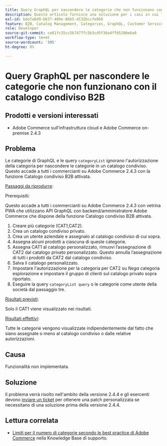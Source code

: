 ```yaml
---
title: Query GraphQL per nascondere le categorie che non funzionano con il catalogo condiviso B2B
description: Questo articolo fornisce una soluzione per i casi in cui la funzione di catalogo condiviso B2B non funzioni con la query delle categorie di GraphQL per nascondere le categorie.
exl-id: bdafa8d9-b637-409e-86b5-d132bccfe0b8
feature: B2B, Catalog Management, Categories, GraphQL, Customer Service
role: Developer
source-git-commit: ce81fc35cc5b7477fc5b3cd5f36a4ff65280e6a0
workflow-type: tm+mt
source-wordcount: '305'
ht-degree: 0%

---
```


# Query GraphQL per nascondere le categorie che non funzionano con il catalogo condiviso B2B


## Prodotti e versioni interessati

* Adobe Commerce sull’infrastruttura cloud e Adobe Commerce on-premise 2.4.3

## Problema

Le categorie di GraphQL e le query `categoryList` ignorano l&#39;autorizzazione della categoria per nascondere le categorie in un catalogo condiviso. Questo accade a tutti i commercianti su Adobe Commerce 2.4.3 con la funzione Catalogo condiviso B2B attivata.

<u>Passaggi da riprodurre</u>:

Prerequisiti:

Questo accade a tutti i commercianti su Adobe Commerce 2.4.3 con vetrina PWA che utilizzano API GraphQL con backend/amministratore Adobe Commerce che dispone della funzione Catalogo condiviso B2B attivata.

1. Creare più categorie (CAT1,CAT2).
1. Crea un catalogo condiviso privato.
1. Crea un utente aziendale e assegnalo al catalogo condiviso di cui sopra.
1. Assegna alcuni prodotti a ciascuna di queste categorie.
1. Assegna CAT1 al catalogo personalizzato, rimuovi l’assegnazione di CAT2 dal catalogo privato personalizzato. Questo annulla l’assegnazione di tutti i prodotti da CAT2 dal catalogo condiviso.
1. Salva il catalogo personalizzato.
1. Impostare l&#39;autorizzazione per la categoria per CAT2 su *Nega* categoria esplorazione e impostare il gruppo di clienti sul catalogo privato sopra riportato.
1. Eseguire la query `categoryList query` o le categorie come utente della società dal passaggio tre.

<u>Risultati previsti</u>:

Solo il CAT1 viene visualizzato nei risultati.

<u>Risultati effettivi</u>:

Tutte le categorie vengono visualizzate indipendentemente dal fatto che siano assegnate o meno al catalogo condiviso o dalle relative autorizzazioni.

## Causa

Funzionalità non implementata.

## Soluzione

Il problema verrà risolto nell&#39;ambito della versione 2.4.4 e gli esercenti devono [inviare un ticket](/help/help-center-guide/help-center/magento-help-center-user-guide.md#submit-ticket) per ottenere una patch personalizzata se necessitano di una soluzione prima della versione 2.4.4.

## Lettura correlata

* [Limiti per il numero di categorie secondo le best practice di Adobe Commerce](https://support.magento.com/hc/en-us/articles/360048176832) nella Knowledge Base di supporto.
